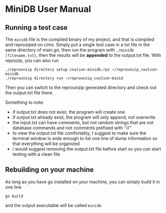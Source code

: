 # MiniDB User Manual

## Running a test case
The `minidb` file is the compiled binary of my project, and that is compiled and reproziped on cims.
Simply put a single test case in a txt file in the same directory of main.go, then run the program with
`./minidb [filename.txt]`, then the results will be **appended** to the output.txt file.
With reprozip, you can also run 
```
./reprounzip directory setup coulson-minidb.rpz ~/reprounzip_coulson-minidb
./reprounzip directory run ~/reprounzip_coulson-minid

```
Then you can switch to the reprounzip generated directory and check out the output.txt file there.

Something to note:
- if output.txt does not exist, the program will create one
- if output.txt already exist, the program will only append, not overwrite
- the input.txt can have comments, but not random strings that are not database commands and not comments prefixed with "//"
- to view the output.txt file comfortably, I suggest to make sure the terminal window is wide enough to list one line of dump information so that everything will be organized
- I would suggest removing the output.txt file before start so you can start testing with a clean file

## Rebuilding on your machine
As long as you have go installed on your machine, you can simply build it in one line
```
go build
```
and the output executable will be called `minidb`